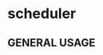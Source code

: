 # scheduler

GENERAL USAGE
----------------------------------------------------------------------------
